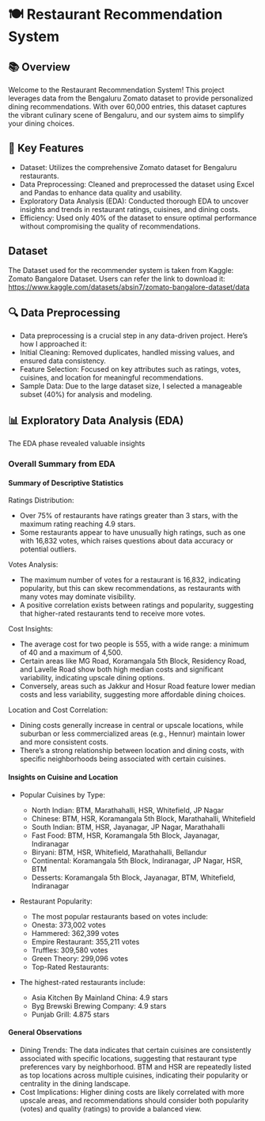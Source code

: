 # 🍽️ Restaurant Recommendation System

## 📚 Overview
Welcome to the Restaurant Recommendation System! This project leverages data from the Bengaluru Zomato dataset to provide personalized dining recommendations. With over 60,000 entries, this dataset captures the vibrant culinary scene of Bengaluru, and our system aims to simplify your dining choices.

## 🌟 Key Features
* Dataset: Utilizes the comprehensive Zomato dataset for Bengaluru restaurants.
* Data Preprocessing: Cleaned and preprocessed the dataset using Excel and Pandas to enhance data quality and usability.
* Exploratory Data Analysis (EDA): Conducted thorough EDA to uncover insights and trends in restaurant ratings, cuisines, and dining costs.
* Efficiency: Used only 40% of the dataset to ensure optimal performance without compromising the quality of recommendations.

## Dataset
The Dataset used for the recommender system is taken from Kaggle: Zomato Bangalore Dataset. Users can refer the link to download it: https://www.kaggle.com/datasets/absin7/zomato-bangalore-dataset/data

## 🔍 Data Preprocessing
* Data preprocessing is a crucial step in any data-driven project. Here’s how I approached it:
* Initial Cleaning: Removed duplicates, handled missing values, and ensured data consistency.
* Feature Selection: Focused on key attributes such as ratings, votes, cuisines, and location for meaningful recommendations.
* Sample Data: Due to the large dataset size, I selected a manageable subset (40%) for analysis and modeling.

## 📊 Exploratory Data Analysis (EDA)
The EDA phase revealed valuable insights
### Overall Summary from EDA
#### Summary of Descriptive Statistics
Ratings Distribution:
* Over 75% of restaurants have ratings greater than 3 stars, with the maximum rating reaching 4.9 stars.
* Some restaurants appear to have unusually high ratings, such as one with 16,832 votes, which raises questions about data accuracy or potential outliers.

Votes Analysis:
* The maximum number of votes for a restaurant is 16,832, indicating popularity, but this can skew recommendations, as restaurants with many votes may dominate visibility.
* A positive correlation exists between ratings and popularity, suggesting that higher-rated restaurants tend to receive more votes.

Cost Insights:
* The average cost for two people is 555, with a wide range: a minimum of 40 and a maximum of 4,500.
* Certain areas like MG Road, Koramangala 5th Block, Residency Road, and Lavelle Road show both high median costs and significant variability, indicating upscale dining options.
* Conversely, areas such as Jakkur and Hosur Road feature lower median costs and less variability, suggesting more affordable dining choices.

Location and Cost Correlation:
* Dining costs generally increase in central or upscale locations, while suburban or less commercialized areas (e.g., Hennur) maintain lower and more consistent costs.
* There’s a strong relationship between location and dining costs, with specific neighborhoods being associated with certain cuisines.

#### Insights on Cuisine and Location

* Popular Cuisines by Type:
  * North Indian: BTM, Marathahalli, HSR, Whitefield, JP Nagar
  * Chinese: BTM, HSR, Koramangala 5th Block, Marathahalli, Whitefield
  * South Indian: BTM, HSR, Jayanagar, JP Nagar, Marathahalli
  * Fast Food: BTM, HSR, Koramangala 5th Block, Jayanagar, Indiranagar
  * Biryani: BTM, HSR, Whitefield, Marathahalli, Bellandur
  * Continental: Koramangala 5th Block, Indiranagar, JP Nagar, HSR, BTM
  * Desserts: Koramangala 5th Block, Jayanagar, BTM, Whitefield, Indiranagar

* Restaurant Popularity:
  * The most popular restaurants based on votes include:
  * Onesta: 373,002 votes
  * Hammered: 362,399 votes
  * Empire Restaurant: 355,211 votes
  * Truffles: 309,580 votes
  * Green Theory: 299,096 votes
  * Top-Rated Restaurants:

* The highest-rated restaurants include:
  * Asia Kitchen By Mainland China: 4.9 stars
  * Byg Brewski Brewing Company: 4.9 stars
  * Punjab Grill: 4.875 stars

#### General Observations

* Dining Trends: The data indicates that certain cuisines are consistently associated with specific locations, suggesting that restaurant type preferences vary by neighborhood. BTM and HSR are repeatedly listed as top locations across multiple cuisines, indicating their popularity or centrality in the dining landscape.
* Cost Implications: Higher dining costs are likely correlated with more upscale areas, and recommendations should consider both popularity (votes) and quality (ratings) to provide a balanced view.
